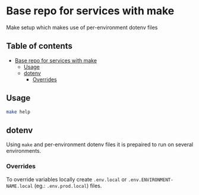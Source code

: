 # Base repo for services with make

Make setup which makes use of per-environment dotenv files

## Table of contents

- [Base repo for services with make](#base-repo-for-services-with-make)
	- [Usage](#usage)
	- [dotenv](#dotenv)
		- [Overrides](#overrides)

## Usage

```sh
make help
```

## dotenv

Using `make` and per-environment dotenv files it is prepaired to run on several environments.

### Overrides

To override variables locally create `.env.local` or `.env.ENVIRONMENT-NAME.local` (eg.: `.env.prod.local`) files.
